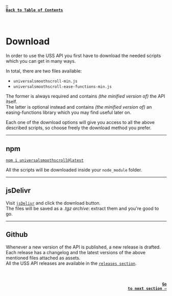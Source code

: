 #### <a href = "https://github.com/CristianDavideConte/universalSmoothScroll#table-of-contents"><code>&#8678; Back to Table of Contents</code></a>
<br/>

# Download
In order to use the USS API you first have to download the needed scripts which you can get in many ways. <br/>

In total, there are two files available:
* `universalsmoothscroll-min.js`                
* `universalsmoothscroll-ease-functions-min.js` 
  
The former is always required and contains _(the minified version of)_ the API itself. <br/> 
The latter is optional instead and contains _(the minified version of)_ an easing-functions library which you may find useful later on. <br/>

Each one of the download options will give you access to all the above described scripts, so choose freely the download method you prefer.

---

## npm
[`npm i universalsmoothscroll@latest`](https://www.npmjs.com/package/universalsmoothscroll) <br/>

All the scripts will be downloaded inside your `node_module` folder.
<br/>

--- 

## jsDelivr
Visit [`jsDelivr`](https://www.jsdelivr.com/package/npm/universalsmoothscroll) and click the download button. <br/>
The files will be saved as a _.tgz archive_: extract them and you're good to go. 
<br/>

---

## Github
Whenever a new version of the API is published, a new release is drafted. <br/>
Each release has a changelog and the latest versions of the above mentioned files attached as assets. <br/>
All the USS API releases are available in the [`releases section`](https://github.com/CristianDavideConte/universalSmoothScroll/releases).

<br/>

#### <p align="right"><a href = "./Installation.md"><code>Go to next section &#8680;</code></a></p>
